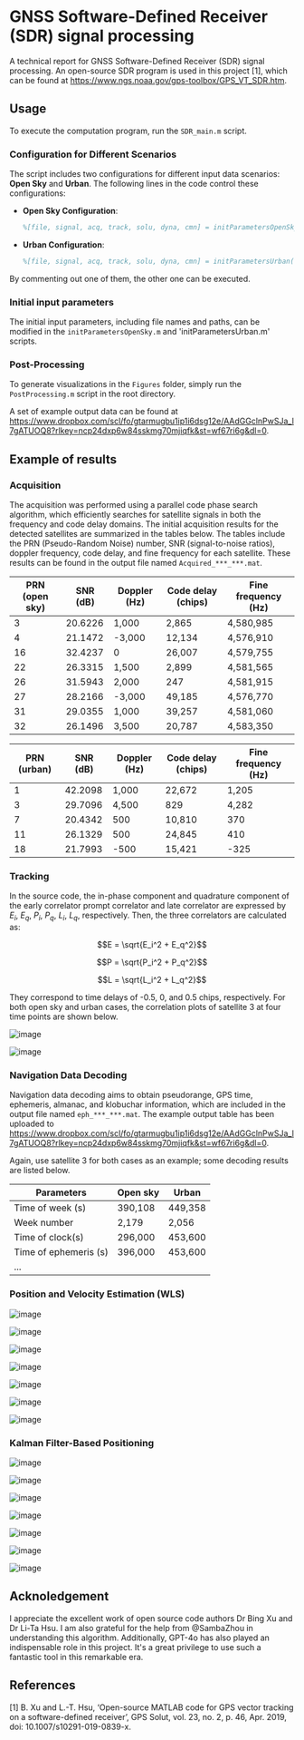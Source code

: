 # GNSS Software-Defined Receiver (SDR) signal processing
A technical report for GNSS Software-Defined Receiver (SDR) signal processing. An open-source SDR program is used in this project [1], which can be found at https://www.ngs.noaa.gov/gps-toolbox/GPS_VT_SDR.htm.

## Usage

To execute the computation program, run the `SDR_main.m` script.

### Configuration for Different Scenarios

The script includes two configurations for different input data scenarios: **Open Sky** and **Urban**. The following lines in the code control these configurations:

- **Open Sky Configuration**:
  ```matlab
  %[file, signal, acq, track, solu, dyna, cmn] = initParametersOpenSky();

- **Urban Configuration**:
  ```matlab
  %[file, signal, acq, track, solu, dyna, cmn] = initParametersUrban();

By commenting out one of them, the other one can be executed.

### Initial input parameters

The initial input parameters, including file names and paths, can be modified in the `initParametersOpenSky.m` and 'initParametersUrban.m' scripts.

### Post-Processing

To generate visualizations in the  `Figures` folder, simply run the `PostProcessing.m` script in the root directory.

A set of example output data can be found at https://www.dropbox.com/scl/fo/gtarmugbu1ip1i6dsg12e/AAdGGclnPwSJa_l7gATUOQ8?rlkey=ncp24dxp6w84sskmg70mjiqfk&st=wf67ri6g&dl=0. 







## Example of results
### Acquisition

The acquisition was performed using a parallel code phase search algorithm, which efficiently searches for satellite signals in both the frequency and code delay domains. The initial acquisition results for the detected satellites are summarized in the tables below. The tables include the PRN (Pseudo-Random Noise) number, SNR (signal-to-noise ratios), doppler frequency, code delay, and fine frequency for each satellite. These results can be found in the output file named `Acquired_***_***.mat`.

| PRN (open sky)  | SNR (dB) | Doppler (Hz) | Code delay (chips) | Fine frequency (Hz)|
|-----------------|----------|--------------|--------------------|--------------------|
|3                |20.6226   |1,000         |2,865               |4,580,985           |
|4                |21.1472   |-3,000        |12,134              |4,576,910           |
|16               |32.4237   |0             |26,007              |4,579,755           |
|22               |26.3315   |1,500         |2,899               |4,581,565           |
|26               |31.5943   |2,000         |247                 |4,581,915           |
|27               |28.2166   |-3,000        |49,185              |4,576,770           |
|31               |29.0355   |1,000         |39,257              |4,581,060           |
|32               |26.1496   |3,500         |20,787              |4,583,350           |

| PRN (urban)  | SNR (dB) | Doppler (Hz) | Code delay (chips) | Fine frequency (Hz)|
|--------------|----------|--------------|--------------------|--------------------|
|1             |42.2098   |1,000         |22,672              |1,205               |
|3             |29.7096   |4,500         |829                 |4,282               |
|7             |20.4342   |500           |10,810              |370                 |
|11            |26.1329   |500           |24,845              |410                 |
|18            |21.7993   |-500          |15,421              |-325                |


### Tracking

In the source code, the in-phase component and quadrature component of the early correlator prompt correlator and late correlator are expressed by $E_i$, $E_q$, $P_i$, $P_q$, $L_i$, $L_q$, respectively. Then, the three correlators are calculated as:

$$E = \sqrt{E_i^2 + E_q^2}$$

$$P = \sqrt{P_i^2 + P_q^2}$$

$$L = \sqrt{L_i^2 + L_q^2}$$

They correspond to time delays of -0.5, 0, and 0.5 chips, respectively. For both open sky and urban cases, the correlation plots of satellite 3 at four time points are shown below.

![image](https://github.com/ZimoJupiter/AAE6102-Assignment-1/blob/main/Figures/correlation_analysis_plotOpensky.png)

![image](https://github.com/ZimoJupiter/AAE6102-Assignment-1/blob/main/Figures/correlation_analysis_plotUrban.png)

### Navigation Data Decoding

Navigation data decoding aims to obtain pseudorange, GPS time, ephemeris, almanac, and klobuchar information, which are included in the output file named `eph_***_***.mat`. The example output table has been uploaded to https://www.dropbox.com/scl/fo/gtarmugbu1ip1i6dsg12e/AAdGGclnPwSJa_l7gATUOQ8?rlkey=ncp24dxp6w84sskmg70mjiqfk&st=wf67ri6g&dl=0.

Again, use satellite 3 for both cases as an example; some decoding results are listed below.

| Parameters            | Open sky    | Urban    |
|-----------------------|-------------|----------|
|Time of week (s)       |390,108      |449,358   |
|Week number            |2,179        |2,056     |
|Time of clock(s)       |296,000      |453,600   |
|Time of ephemeris (s)  |396,000      |453,600   |
|...|







### Position and Velocity Estimation (WLS)

![image](https://github.com/ZimoJupiter/AAE6102-Assignment-1/blob/main/Figures/Open%20sky%20latitude.png)

![image](https://github.com/ZimoJupiter/AAE6102-Assignment-1/blob/main/Figures/Opensky%20longitude.png)

![image](https://github.com/ZimoJupiter/AAE6102-Assignment-1/blob/main/Figures/Opensky%20velocity.png)


![image](https://github.com/ZimoJupiter/AAE6102-Assignment-1/blob/main/Figures/Urban%20latitude.png)

![image](https://github.com/ZimoJupiter/AAE6102-Assignment-1/blob/main/Figures/Urban%20longitude.png)

![image](https://github.com/ZimoJupiter/AAE6102-Assignment-1/blob/main/Figures/Urban%20velocity.png)


![image](https://github.com/ZimoJupiter/AAE6102-Assignment-1/blob/main/Figures/Map.png)



### Kalman Filter-Based Positioning

![image](https://github.com/ZimoJupiter/AAE6102-Assignment-1/blob/main/Figures/Open%20sky%20latitude_KF.png)

![image](https://github.com/ZimoJupiter/AAE6102-Assignment-1/blob/main/Figures/Opensky%20longitude_KF.png)

![image](https://github.com/ZimoJupiter/AAE6102-Assignment-1/blob/main/Figures/Opensky%20velocity_KF.png)


![image](https://github.com/ZimoJupiter/AAE6102-Assignment-1/blob/main/Figures/Urban%20latitude_KF.png)

![image](https://github.com/ZimoJupiter/AAE6102-Assignment-1/blob/main/Figures/Urban%20longitude_KF.png)

![image](https://github.com/ZimoJupiter/AAE6102-Assignment-1/blob/main/Figures/Urban%20velocity_KF.png)


![image](https://github.com/ZimoJupiter/AAE6102-Assignment-1/blob/main/Figures/Map_KF.png)







## Acknoledgement
I appreciate the excellent work of open source code authors Dr Bing Xu and Dr Li-Ta Hsu. I am also grateful for the help from @SambaZhou in understanding this algorithm. Additionally, GPT-4o has also played an indispensable role in this project. It's a great privilege to use such a fantastic tool in this remarkable era.

## References
[1] B. Xu and L.-T. Hsu, ‘Open-source MATLAB code for GPS vector tracking on a software-defined receiver’, GPS Solut, vol. 23, no. 2, p. 46, Apr. 2019, doi: 10.1007/s10291-019-0839-x.
